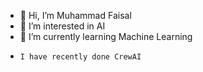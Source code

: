- 👋 Hi, I’m Muhammad Faisal
- 👀 I’m interested in AI
- 🌱 I’m currently learning Machine Learning
-     I have recently done CrewAI

<!---
chan720/chan720 is a ✨ special ✨ repository because its `README.md` (this file) appears on your GitHub profile.
You can click the Preview link to take a look at your changes.
--->
